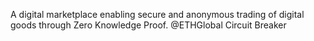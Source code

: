 A digital marketplace enabling secure and anonymous trading of digital goods through Zero Knowledge Proof. @ETHGlobal Circuit Breaker
